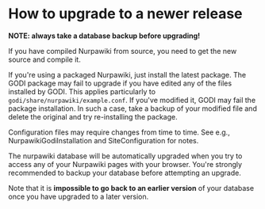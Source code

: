 # How to upgrade to a newer release #
**NOTE: always take a database backup before upgrading!**

If you have compiled Nurpawiki from source, you need to get the new source and compile it.

If you're using a packaged Nurpawiki, just install the latest package.  The GODI package may fail to upgrade if you have edited any of the files installed by GODI.  This applies particularly to `godi/share/nurpawiki/example.conf`.  If you've modified it, GODI may fail the package installation.  In such a case, take a backup of your modified file and delete the original and try re-installing the package.

Configuration files may require changes from time to time.  See e.g., NurpawikiGodiInstallation and SiteConfiguration for notes.

The nurpawiki database will be automatically upgraded when you try to access any of your Nurpawiki pages with your browser.  You're strongly recommended to backup your database before attempting an upgrade.

Note that it is **impossible to go back to an earlier version** of your database once you have upgraded to a later version.